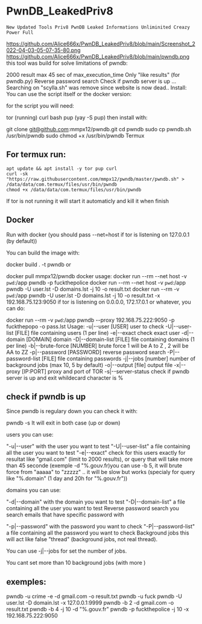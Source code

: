 # PwnDB_LeakedPriv8
```
New Updated Tools Priv8 PwnDB Leaked Informations Unliminited Creazy Power Full
```
https://github.com/Alice666x/PwnDB_LeakedPriv8/blob/main/Screenshot_2022-04-03-05-07-35-80.png
https://github.com/Alice666x/PwnDB_LeakedPriv8/blob/main/pwndb.png
this tool was build for solve limitations of pwndb:

2000 result max
45 sec of max_execution_time
Only "like results" (for pwndb.py)
Reverse password search
Check if pwndb server is up
...
Searching on "scylla.sh" was remove since website is now dead..
Install:
You can use the script itself or the docker version:

for the script you will need:

tor (running)
curl
bash
pup (yay -S pup)
then install with:

git clone git@github.com:mmpx12/pwndb.git
cd pwndb
sudo cp pwndb.sh /usr/bin/pwndb
sudo chmod +x /usr/bin/pwndb
Termux
## For termux run:
```
apt update && apt install -y tor pup curl
curl -sk "https://raw.githubusercontent.com/mmpx12/pwndb/master/pwndb.sh" > /data/data/com.termux/files/usr/bin/pwndb
chmod +x /data/data/com.termux/files/usr/bin/pwndb
```
If tor is not running it will start it automaticly and kill it when finish

## Docker

Run with docker (you should pass --net=host if tor is listening on 127.0.0.1 (by default))

You can build the image with:

docker build . -t pwndb
or

docker pull mmpx12/pwndb
docker usage:
docker run --rm --net host -v `pwd`:/app pwndb -p fuckthepolice
docker run --rm --net host -v `pwd`:/app pwndb -U user.lst -D domains.lst -j 10 -o result.txt
docker run --rm -v `pwd`:/app pwndb -U user.lst -D domains.lst -j 10 -o result.txt -x 192.168.75.123:9050
if tor is listening on 0.0.0.0, 172.17.0.1 or whatever, you can do:

docker run --rm -v `pwd`:/app pwndb --proxy 192.168.75.222:9050 -p fuckthepopo -o pass.lst
Usage:
-u|--user [USER]          user to check
-U|--user-list [FILE]     file containing users (1 per line)
-e|--exact                check exact user
-d|--domain [DOMAIN]      domain
-D|--domain-list [FILE]   file containing domains (1 per line)
-b|--brute-force [NUMBER] brute force   1 will be A to Z ,
                                        2 will be AA to ZZ
-p|--password [PASSWORD]  reverse password search
-P|--password-list [FILE] file containing passwords
-j|--jobs [number]        number of background jobs (max 10, 5 by default)
-o|--output [file]        output file
-x|--proxy [IP:PORT]      proxy and port of TOR
-s|--server-status        check if pwndb server is up and exit
whildecard character is %

## check if pwndb is up
Since pwndb is regulary down you can check it with:

pwndb -s
It will exit in both case (up or down)

users
you can use:

"-u|--user" with the user you want to test
"-U|--user-list" a file containing all the user you want to test
"-e|--exact" check for this users exactly
for resultat like "gmail.com" (limit to 2000 results), or query that will take more than 45 seconde (exemple -d "%.gouv.fr)you can use -b 5, it will brute force from "aaaaa" to "zzzzz" .. it will be slow but works (specialy for query like "%.domain" (1 day and 20h for "%.gouv.fr"))

domains
you can use:

"-d|--domain" with the domain you want to test
"-D|--domain-list" a file containing all the user you want to test
Reverse password search
you search emails that have specific password with

"-p|--password" with the password you want to check
"-P|--password-list" a file containing all the password you want to check
Background jobs
this will act like false "thread" (background jobs, not real thread).

You can use -j|--jobs for set the number of jobs.

You cant set more than 10 background jobs (with more )

## exemples:
pwndb -u crime -e -d gmail.com -o result.txt
pwndb -u fuck
pwndb -U user.lst -D domain.lst -x 127.0.0.1:9999
pwndb -b 2  -d gmail.com -o result.txt
pwndb -b 4 -j 10 -d "%.gouv.fr"
pwndb -p fuckthepolice -j 10 -x 192.168.75.222:9050
